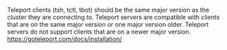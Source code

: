 Teleport clients (tsh, tctl, tbot) should be the same major version as the cluster they are connecting to. Teleport servers are compatible with clients that are on the same major version or one major version older. Teleport servers do not support clients that are on a newer major version.
https://goteleport.com/docs/installation/
